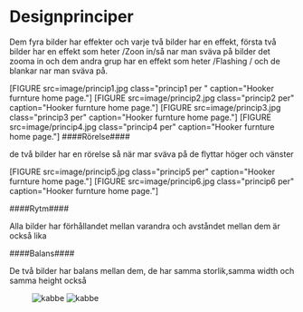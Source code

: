 ---
---
Designprinciper
==========================
<p> Dem fyra bilder har  effekter och varje två bilder har en effekt, första två bilder har en effekt som heter /Zoon in/så nar man sväva på bilder det zooma in och dem andra grup har en effekt som heter /Flashing / och de blankar nar man sväva på.</p>

[FIGURE src=image/princip1.jpg class="princip1 per " caption="Hooker furnture home page."]
[FIGURE src=image/princip2.jpg class="princip2 per" caption="Hooker furnture home page."]
[FIGURE src=image/princip3.jpg class="princip3 per" caption="Hooker furnture home page."]
[FIGURE src=image/princip4.jpg class="princip4 per" caption="Hooker furnture home page."]
####Rörelse####
<p>de två bilder har en rörelse så när mar sväva på de flyttar höger och vänster</p>
[FIGURE src=image/princip5.jpg class="princip5 per" caption="Hooker furnture home page."]
[FIGURE src=image/princip6.jpg class="princip6 per" caption="Hooker furnture home page."]

####Rytm####
<p>Alla bilder har förhållandet mellan varandra och avståndet mellan dem är också lika</p>

####Balans####
<p> De två bilder har balans mellan dem, de har samma storlik,samma width och samma height också</p>
<figure class="figure  center">
    <img src="image/princip7.jpg" alt="kabbe" class ="princip7 per">
    <img src="image/princip8.jpg" alt="kabbe" class="princip8 per">

</figure>
